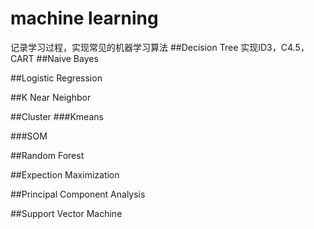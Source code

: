 # machine learning
记录学习过程，实现常见的机器学习算法
##Decision Tree
实现ID3，C4.5，CART
##Naive Bayes

##Logistic Regression

##K Near Neighbor

##Cluster
###Kmeans

###SOM

##Random Forest

##Expection Maximization

##Principal Component Analysis

##Support Vector Machine